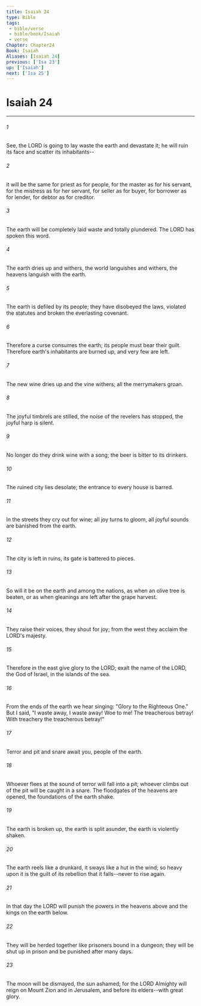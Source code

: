 ```yaml
---
title: Isaiah 24
type: Bible
tags:
 - bible/verse
 - bible/book/Isaiah
 - verse
Chapter: Chapter24
Book: Isaiah
Aliases: [Isaiah 24]
previous: ['Isa 23']
up: ['Isaiah']
next: ['Isa 25']
---
```

# Isaiah 24

***


###### 1 
See, the LORD is going to lay waste the earth and devastate it; he will ruin its face and scatter its inhabitants-- 

###### 2 
it will be the same for priest as for people, for the master as for his servant, for the mistress as for her servant, for seller as for buyer, for borrower as for lender, for debtor as for creditor. 

###### 3 
The earth will be completely laid waste and totally plundered. The LORD has spoken this word. 

###### 4 
The earth dries up and withers, the world languishes and withers, the heavens languish with the earth. 

###### 5 
The earth is defiled by its people; they have disobeyed the laws, violated the statutes and broken the everlasting covenant. 

###### 6 
Therefore a curse consumes the earth; its people must bear their guilt. Therefore earth's inhabitants are burned up, and very few are left. 

###### 7 
The new wine dries up and the vine withers; all the merrymakers groan. 

###### 8 
The joyful timbrels are stilled, the noise of the revelers has stopped, the joyful harp is silent. 

###### 9 
No longer do they drink wine with a song; the beer is bitter to its drinkers. 

###### 10 
The ruined city lies desolate; the entrance to every house is barred. 

###### 11 
In the streets they cry out for wine; all joy turns to gloom, all joyful sounds are banished from the earth. 

###### 12 
The city is left in ruins, its gate is battered to pieces. 

###### 13 
So will it be on the earth and among the nations, as when an olive tree is beaten, or as when gleanings are left after the grape harvest. 

###### 14 
They raise their voices, they shout for joy; from the west they acclaim the LORD's majesty. 

###### 15 
Therefore in the east give glory to the LORD; exalt the name of the LORD, the God of Israel, in the islands of the sea. 

###### 16 
From the ends of the earth we hear singing: "Glory to the Righteous One." But I said, "I waste away, I waste away! Woe to me! The treacherous betray! With treachery the treacherous betray!" 

###### 17 
Terror and pit and snare await you, people of the earth. 

###### 18 
Whoever flees at the sound of terror will fall into a pit; whoever climbs out of the pit will be caught in a snare. The floodgates of the heavens are opened, the foundations of the earth shake. 

###### 19 
The earth is broken up, the earth is split asunder, the earth is violently shaken. 

###### 20 
The earth reels like a drunkard, it sways like a hut in the wind; so heavy upon it is the guilt of its rebellion that it falls--never to rise again. 

###### 21 
In that day the LORD will punish the powers in the heavens above and the kings on the earth below. 

###### 22 
They will be herded together like prisoners bound in a dungeon; they will be shut up in prison and be punished after many days. 

###### 23 
The moon will be dismayed, the sun ashamed; for the LORD Almighty will reign on Mount Zion and in Jerusalem, and before its elders--with great glory. 
